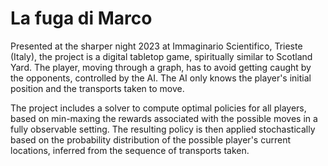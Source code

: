 # La fuga di Marco

Presented at the sharper night 2023 at Immaginario Scientifico, Trieste (Italy), the project is a digital tabletop game, spiritually similar to Scotland Yard.
The player, moving through a graph, has to avoid getting caught by the opponents, controlled by the AI.
The AI only knows the player's initial position and the transports taken to move. 

The project includes a solver to compute optimal policies for all players, based on min-maxing the rewards associated with the possible moves in a fully observable setting.
The resulting policy is then applied stochastically based on the probability distribution of the possible player's current locations, inferred from the sequence of transports taken.
